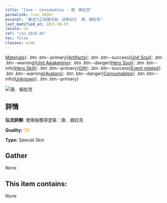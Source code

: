 ```yaml
---
title: "Item - Consumables - 唐．姆拉克"
permalink: /con_1028/
excerpt: "魔法门之英雄无敌：战争纪元  唐．姆拉克"
last_modified_at: 2021-06-07
locale: cn
ref: "con_1028.md"
toc: false
classes: wide
---
```

 [Materials](/ItemsCN/){: .btn .btn--primary}[Artifacts](/ItemsCN/Artifacts/){: .btn .btn--success}[Unit Soul](/ItemsCN/UnitSoul/){: .btn .btn--warning}[Unit Awakening](/ItemsCN/UnitAwakening/){: .btn .btn--danger}[Hero Soul](/ItemsCN/HeroSoul/){: .btn .btn--info}[Hero Skill](/ItemsCN/HeroSkill/){: .btn .btn--primary}[Gift](/ItemsCN/Gift/){: .btn .btn--success}[Event related](/ItemsCN/Events/){: .btn .btn--warning}[Avatars](/ItemsCN/Avatars/){: .btn .btn--danger}[Consumables](/ItemsCN/Consumables/){: .btn .btn--info}[Unknown](/ItemsCN/Unknown/){: .btn .btn--primary}

 ![唐．姆拉克](/images/h/h_Mullich4.jpg)

## 詳情
 **玩法詳解:** 使用後獲得塗裝：唐．姆拉克

 **Quality:** <span style="color: #FF8C00">OK</span>

 **Type:** Special Skin

## Gather

  None

## This item contains:

  None

